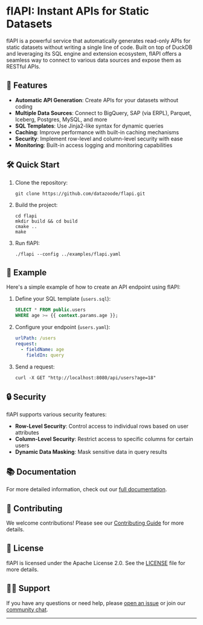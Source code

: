 # flAPI: Instant APIs for Static Datasets

flAPI is a powerful service that automatically generates read-only APIs for static datasets without writing a single line of code. Built on top of DuckDB and leveraging its SQL engine and extension ecosystem, flAPI offers a seamless way to connect to various data sources and expose them as RESTful APIs.

## 🚀 Features

- **Automatic API Generation**: Create APIs for your datasets without coding
- **Multiple Data Sources**: Connect to BigQuery, SAP (via ERPL), Parquet, Iceberg, Postgres, MySQL, and more
- **SQL Templates**: Use Jinja2-like syntax for dynamic queries
- **Caching**: Improve performance with built-in caching mechanisms
- **Security**: Implement row-level and column-level security with ease
- **Monitoring**: Built-in access logging and monitoring capabilities

## 🛠 Quick Start

1. Clone the repository:
   ```
   git clone https://github.com/datazoode/flapi.git
   ```

2. Build the project:
   ```
   cd flapi
   mkdir build && cd build
   cmake ..
   make
   ```

3. Run flAPI:
   ```
   ./flapi --config ../examples/flapi.yaml
   ```

## 📖 Example

Here's a simple example of how to create an API endpoint using flAPI:

1. Define your SQL template (`users.sql`):
   ```sql
   SELECT * FROM public.users
   WHERE age >= {{ context.params.age }};
   ```

2. Configure your endpoint (`users.yaml`):
   ```yaml
   urlPath: /users
   request:
     - fieldName: age
       fieldIn: query
   ```

3. Send a request:
   ```
   curl -X GET "http://localhost:8080/api/users?age=18"
   ```

## 🔒 Security

flAPI supports various security features:

- **Row-Level Security**: Control access to individual rows based on user attributes
- **Column-Level Security**: Restrict access to specific columns for certain users
- **Dynamic Data Masking**: Mask sensitive data in query results

## 📚 Documentation

For more detailed information, check out our [full documentation](link-to-your-docs).

## 🤝 Contributing

We welcome contributions! Please see our [Contributing Guide](CONTRIBUTING.md) for more details.

## 📄 License

flAPI is licensed under the Apache License 2.0. See the [LICENSE](LICENSE) file for more details.

## 🙋‍♀️ Support

If you have any questions or need help, please [open an issue](https://github.com/yourusername/flapi/issues) or join our [community chat](link-to-your-chat).

---
